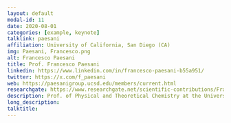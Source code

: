 ```yaml
---
layout: default
modal-id: 11
date: 2020-08-01
categories: [example, keynote]
talklink: paesani
affiliation: University of California, San Diego (CA)
img: Paesani, Francesco.png
alt: Francesco Paesani
title: Prof. Francesco Paesani
linkedin: https://www.linkedin.com/in/francesco-paesani-b55a951/
twitter: https://x.com/f_paesani
web: https://paesanigroup.ucsd.edu/members/current.html
researchgate: https://www.researchgate.net/scientific-contributions/Francesco-Paesani-10469735
description: Prof. of Physical and Theoretical Chemistry at the University of California, San Diego
long_description:
talktitle: 
---
```

